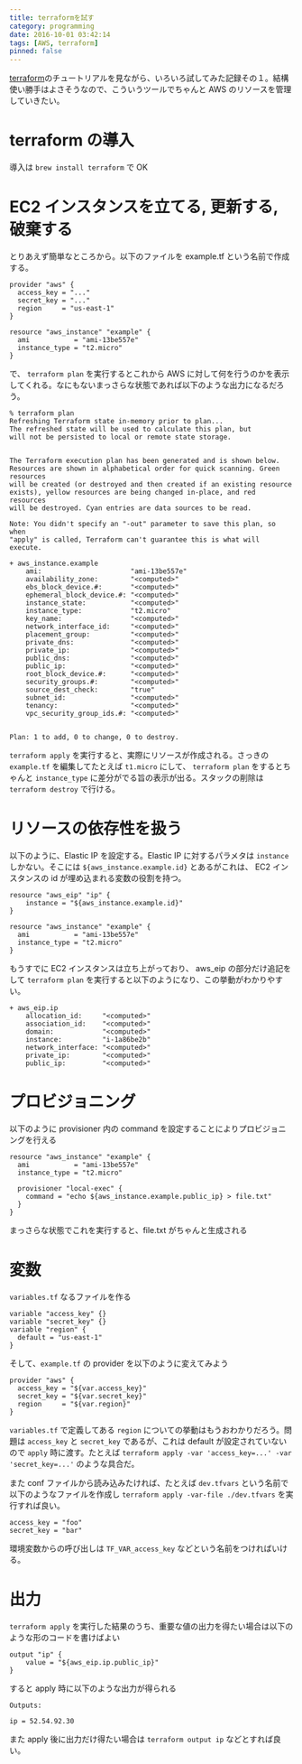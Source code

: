 ```yaml
---
title: terraformを試す
category: programming
date: 2016-10-01 03:42:14
tags: [AWS, terraform]
pinned: false
---
```


[terraform](https://www.terraform.io/)のチュートリアルを見ながら、いろいろ試してみた記録その１。結構使い勝手はよさそうなので、こういうツールでちゃんと AWS のリソースを管理していきたい。

# terraform の導入

導入は `brew install terraform` で OK

# EC2 インスタンスを立てる, 更新する, 破棄する

とりあえず簡単なところから。以下のファイルを example.tf という名前で作成する。

```
provider "aws" {
  access_key = "..."
  secret_key = "..."
  region     = "us-east-1"
}

resource "aws_instance" "example" {
  ami           = "ami-13be557e"
  instance_type = "t2.micro"
}
```

で、 `terraform plan` を実行するとこれから AWS に対して何を行うのかを表示してくれる。なにもないまっさらな状態であれば以下のような出力になるだろう。

```
% terraform plan
Refreshing Terraform state in-memory prior to plan...
The refreshed state will be used to calculate this plan, but
will not be persisted to local or remote state storage.


The Terraform execution plan has been generated and is shown below.
Resources are shown in alphabetical order for quick scanning. Green resources
will be created (or destroyed and then created if an existing resource
exists), yellow resources are being changed in-place, and red resources
will be destroyed. Cyan entries are data sources to be read.

Note: You didn't specify an "-out" parameter to save this plan, so when
"apply" is called, Terraform can't guarantee this is what will execute.

+ aws_instance.example
    ami:                      "ami-13be557e"
    availability_zone:        "<computed>"
    ebs_block_device.#:       "<computed>"
    ephemeral_block_device.#: "<computed>"
    instance_state:           "<computed>"
    instance_type:            "t2.micro"
    key_name:                 "<computed>"
    network_interface_id:     "<computed>"
    placement_group:          "<computed>"
    private_dns:              "<computed>"
    private_ip:               "<computed>"
    public_dns:               "<computed>"
    public_ip:                "<computed>"
    root_block_device.#:      "<computed>"
    security_groups.#:        "<computed>"
    source_dest_check:        "true"
    subnet_id:                "<computed>"
    tenancy:                  "<computed>"
    vpc_security_group_ids.#: "<computed>"


Plan: 1 to add, 0 to change, 0 to destroy.
```

`terraform apply` を実行すると、実際にリソースが作成される。さっきの `example.tf` を編集してたとえば `t1.micro` にして、 `terraform plan` をするとちゃんと `instance_type` に差分がでる旨の表示が出る。スタックの削除は `terraform destroy` で行ける。

# リソースの依存性を扱う

以下のように、Elastic IP を設定する。Elastic IP に対するパラメタは `instance` しかない。そこには `${aws_instance.example.id}` とあるがこれは、 EC2 インスタンスの id が埋め込まれる変数の役割を持つ。

```
resource "aws_eip" "ip" {
    instance = "${aws_instance.example.id}"
}

resource "aws_instance" "example" {
  ami           = "ami-13be557e"
  instance_type = "t2.micro"
}
```

もうすでに EC2 インスタンスは立ち上がっており、 aws_eip の部分だけ追記をして `terraform plan` を実行すると以下のようになり、この挙動がわかりやすい。

```
+ aws_eip.ip
    allocation_id:     "<computed>"
    association_id:    "<computed>"
    domain:            "<computed>"
    instance:          "i-1a86be2b"
    network_interface: "<computed>"
    private_ip:        "<computed>"
    public_ip:         "<computed>"
```

# プロビジョニング

以下のように provisioner 内の command を設定することによりプロビジョニングを行える

```
resource "aws_instance" "example" {
  ami           = "ami-13be557e"
  instance_type = "t2.micro"

  provisioner "local-exec" {
    command = "echo ${aws_instance.example.public_ip} > file.txt"
  }
}
```

まっさらな状態でこれを実行すると、file.txt がちゃんと生成される

# 変数

`variables.tf` なるファイルを作る

```
variable "access_key" {}
variable "secret_key" {}
variable "region" {
  default = "us-east-1"
}
```

そして、`example.tf` の provider を以下のように変えてみよう

```
provider "aws" {
  access_key = "${var.access_key}"
  secret_key = "${var.secret_key}"
  region     = "${var.region}"
}
```

`variables.tf` で定義してある `region` についての挙動はもうおわかりだろう。問題は `access_key` と `secret_key` であるが、これは default が設定されていないので `apply` 時に渡す。たとえば `terraform apply -var 'access_key=...' -var 'secret_key=...'` のような具合だ。

また conf ファイルから読み込みたければ、たとえば `dev.tfvars` という名前で以下のようなファイルを作成し `terraform apply -var-file ./dev.tfvars` を実行すれば良い。

```
access_key = "foo"
secret_key = "bar"
```

環境変数からの呼び出しは `TF_VAR_access_key` などという名前をつければいける。

# 出力

`terraform apply` を実行した結果のうち、重要な値の出力を得たい場合は以下のような形のコードを書けばよい

```
output "ip" {
    value = "${aws_eip.ip.public_ip}"
}
```

すると apply 時に以下のような出力が得られる

```
Outputs:

ip = 52.54.92.30
```

また apply 後に出力だけ得たい場合は `terraform output ip` などとすれば良い。
